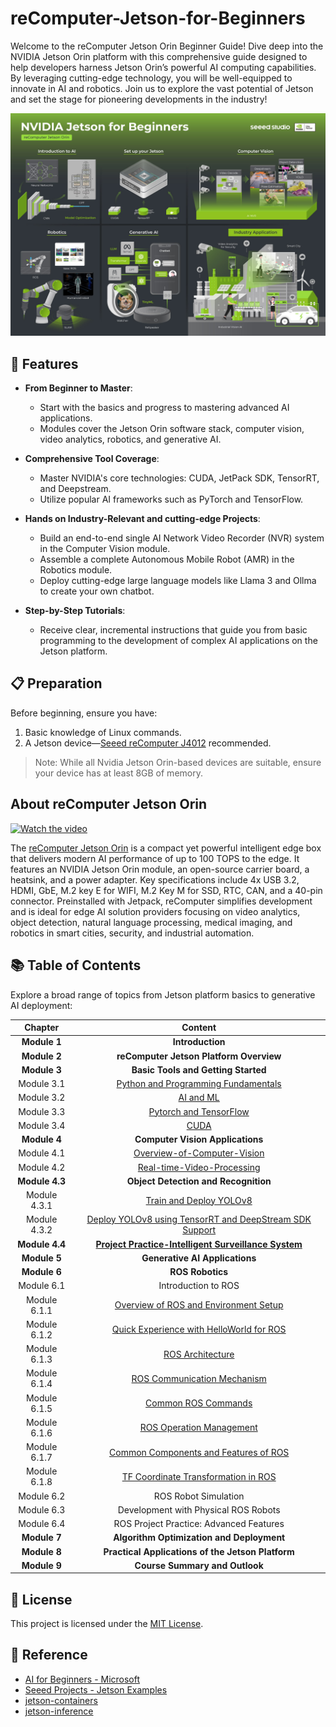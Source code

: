 # reComputer-Jetson-for-Beginners

<!-- TODO: A poster needs to be designed here -->

Welcome to the reComputer Jetson Orin Beginner Guide! Dive deep into the NVIDIA Jetson Orin platform with this comprehensive guide designed to help developers harness Jetson Orin’s powerful AI computing capabilities. By leveraging cutting-edge technology, you will be well-equipped to innovate in AI and robotics. Join us to explore the vast potential of Jetson and set the stage for pioneering developments in the industry!

<p align="center">
  <a href="https://github.com/Seeed-Projects/reComputer-Jetson-for-Beginners">
    <img src="./1-Introduction/images/jetson-for-beginners- banner.jpg" alt="jetson-for-beginners- banner">
  </a>
</p>

## 🔦 Features

- **From Beginner to Master**:
  - Start with the basics and progress to mastering advanced AI applications.
  - Modules cover the Jetson Orin software stack, computer vision, video analytics, robotics, and generative AI.


- **Comprehensive Tool Coverage**:
  - Master NVIDIA's core technologies: CUDA, JetPack SDK, TensorRT, and Deepstream.
  - Utilize popular AI frameworks such as PyTorch and TensorFlow.

- **Hands on Industry-Relevant and cutting-edge Projects**:
  - Build an end-to-end single AI Network Video Recorder (NVR) system in the Computer Vision module.
  - Assemble a complete Autonomous Mobile Robot (AMR) in the Robotics module.
  - Deploy cutting-edge large language models like Llama 3 and Ollma to create your own chatbot.

- **Step-by-Step Tutorials**:
  - Receive clear, incremental instructions that guide you from basic programming to the development of complex AI applications on the Jetson platform.


## 📋 Preparation
Before beginning, ensure you have:
1. Basic knowledge of Linux commands.
2. A Jetson device—[Seeed reComputer J4012](https://www.seeedstudio.com/reComputer-J4012-p-5586.html) recommended.

> Note: While all Nvidia Jetson Orin-based devices are suitable, ensure your device has at least 8GB of memory.

## About reComputer Jetson Orin

[![Watch the video](https://img.youtube.com/vi/-KAyUHzRxHc/hqdefault.jpg)](https://www.youtube.com/watch?v=-KAyUHzRxHc "Click to watch the video")

The [reComputer Jetson Orin](https://www.seeedstudio.com/tag/nvidia.html) is a compact yet powerful intelligent edge box that delivers modern AI performance of up to 100 TOPS to the edge. It features an NVIDIA Jetson Orin module, an open-source carrier board, a heatsink, and a power adapter. Key specifications include 4x USB 3.2, HDMI, GbE, M.2 key E for WIFI, M.2 Key M for SSD, RTC, CAN, and a 40-pin connector. Preinstalled with Jetpack, reComputer simplifies development and is ideal for edge AI solution providers focusing on video analytics, object detection, natural language processing, medical imaging, and robotics in smart cities, security, and industrial automation.

## 📚 Table of Contents
Explore a broad range of topics from Jetson platform basics to generative AI deployment:
<!-- TODO: A poster needs to be de.3................................................. signed here -->
| **Chapter** | **Content**                                      |
|:-----------:|:------------------------------------------------:|
| **Module 1**| **Introduction**                                 |
| **Module 2**| **reComputer Jetson Platform Overview**           |
| **Module 3**| **Basic Tools and Getting Started**               |
| Module 3.1  | [Python and Programming Fundamentals](./3-Basic-Tools-and-Getting-Started/3.1-Python-and-Programming-Fundamentals/README.md) |
| Module 3.2  | [AI and ML](./3-Basic-Tools-and-Getting-Started/3.2-AI-and-ML/README.md) |
| Module 3.3  | [Pytorch and TensorFlow](./3-Basic-Tools-and-Getting-Started/3.3-Pytorch-and-Tensorflow/README.md) |
| Module 3.4  | [CUDA](./3-Basic-Tools-and-Getting-Started/3.4-CUDA/README.md) |
| **Module 4**| **Computer Vision Applications**                  |
| Module 4.1|  [Overview-of-Computer-Vision](./4-Computer-Vision/4.1-Overview-of-Computer-Vision/README.md)|
| Module 4.2|  [Real-time-Video-Processing](./4-Computer-Vision/4.2-Real-time-Video-Processing/README.md)|
| **Module 4.3**| **Object Detection and Recognition**|
| Module 4.3.1| [Train and Deploy YOLOv8](./4-Computer-Vision/4.3-Object%20Detection%20and%20Recognition/4.3.1-Train%20and%20Deploy%20YOLOv8%20on%20reComputer/README.md)|
| Module 4.3.2| [Deploy YOLOv8 using TensorRT and DeepStream SDK Support](./4-Computer-Vision/4.3-Object%20Detection%20and%20Recognition/4.3.2-Deploy%20YOLOv8%20on%20NVIDIA%20Jetson%20using%20TensorRT%20and%20DeepStream%20SDK%20Support/README.md)|
| **Module 4.4**| [**Project Practice-Intelligent Surveillance System**](./4-Computer-Vision/4.4-Project%20Practice-Intelligent%20Surveillance%20System/README.md)|
| **Module 5**| **Generative AI Applications**                    |
| **Module 6**     | **ROS Robotics** |
| Module 6.1     | Introduction to ROS |
| Module 6.1.1     | [Overview of ROS and Environment Setup](./6-Robotics/6.1-Introduction%20to%20ROS/6.1.1-Overview%20of%20ROS%20and%20Environment%20Setup/README.md) |
| Module 6.1.2     | [Quick Experience with HelloWorld for ROS](./6-Robotics/6.1-Introduction%20to%20ROS/6.1.2-Quick%20Experience%20with%20HelloWorld%20for%20ROS/README.md) |
| Module 6.1.3     | [ROS Architecture](./6-Robotics/6.1-Introduction%20to%20ROS/6.1.3-ROS%20Architecture/README.md)|
| Module 6.1.4     | [ROS Communication Mechanism](./6-Robotics/6.1-Introduction%20to%20ROS/6.1.4-ROS%20Communication%20Mechanism/README.md) |
| Module 6.1.5    | [Common ROS Commands](./6-Robotics/6.1-Introduction%20to%20ROS/6.1.5-Common%20ROS%20Commands/README.md) |
| Module 6.1.6   | [ROS Operation Management](./6-Robotics/6.1-Introduction%20to%20ROS/6.1.6-ROS%20Operation%20Management/README.md) |
| Module 6.1.7     | [Common Components and Features of ROS](./6-Robotics/6.1-Introduction%20to%20ROS/6.1.7-Common%20Components%20and%20Features%20of%20ROS/README.md) |
| Module 6.1.8     | [TF Coordinate Transformation in ROS](./6-Robotics/6.1-Introduction%20to%20ROS/6.1.8-TF%20Coordinate%20Transformation%20in%20ROS/README.md) |
| Module 6.2| ROS Robot Simulation  |
| Module 6.3| Development with Physical ROS Robots |
| Module 6.4| ROS Project Practice: Advanced Features |
| **Module 7**| **Algorithm Optimization and Deployment**          |
| **Module 8**| **Practical Applications of the Jetson Platform** |
| **Module 9**| **Course Summary and Outlook**                    |



## 📜 License
This project is licensed under the [MIT License](https://github.com/Seeed-Projects/reComputer-Jetson-for-Beginners/blob/main/LICENSE).

<!-- TODO:
Some of the referenced content has its own specific license type; a table displaying these will be created.
-->

## 🔗 Reference
- [AI for Beginners - Microsoft](https://github.com/microsoft/AI-For-Beginners)
- [Seeed Projects - Jetson Examples](https://github.com/Seeed-Projects/jetson-examples)
- [jetson-containers](https://github.com/dusty-nv/jetson-containers)
- [jetson-inference](https://github.com/dusty-nv/jetson-inference)